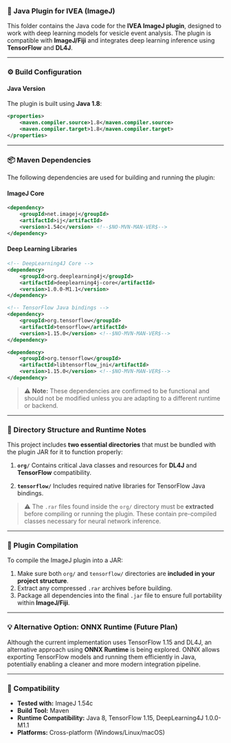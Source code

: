 ### 🧠 Java Plugin for IVEA (ImageJ)

This folder contains the Java code for the **IVEA ImageJ plugin**, designed to work with deep learning models for vesicle event analysis. The plugin is compatible with **ImageJ/Fiji** and integrates deep learning inference using **TensorFlow** and **DL4J**.

---

### ⚙️ Build Configuration

#### **Java Version**

The plugin is built using **Java 1.8**:

```xml
<properties>
    <maven.compiler.source>1.8</maven.compiler.source>
    <maven.compiler.target>1.8</maven.compiler.target>
</properties>
```

---

### 📦 Maven Dependencies

The following dependencies are used for building and running the plugin:

#### **ImageJ Core**

```xml
<dependency>
    <groupId>net.imagej</groupId>
    <artifactId>ij</artifactId>
    <version>1.54c</version> <!--$NO-MVN-MAN-VER$-->
</dependency>
```

#### **Deep Learning Libraries**

```xml
<!-- DeepLearning4J Core -->
<dependency>
    <groupId>org.deeplearning4j</groupId>
    <artifactId>deeplearning4j-core</artifactId>
    <version>1.0.0-M1.1</version>
</dependency>

<!-- TensorFlow Java bindings -->
<dependency>
    <groupId>org.tensorflow</groupId>
    <artifactId>tensorflow</artifactId>
    <version>1.15.0</version> <!--$NO-MVN-MAN-VER$-->
</dependency>

<dependency>
    <groupId>org.tensorflow</groupId>
    <artifactId>libtensorflow_jni</artifactId>
    <version>1.15.0</version> <!--$NO-MVN-MAN-VER$-->
</dependency>
```

> ⚠️ **Note:** These dependencies are confirmed to be functional and should not be modified unless you are adapting to a different runtime or backend.

---

### 📁 Directory Structure and Runtime Notes

This project includes **two essential directories** that must be bundled with the plugin JAR for it to function properly:

1. **`org/`**
   Contains critical Java classes and resources for **DL4J** and **TensorFlow** compatibility.

2. **`tensorflow/`**
   Includes required native libraries for TensorFlow Java bindings.

> ⚠️ The `.rar` files found inside the `org/` directory must be **extracted** before compiling or running the plugin. These contain pre-compiled classes necessary for neural network inference.

---

### 🧪 Plugin Compilation

To compile the ImageJ plugin into a JAR:

1. Make sure both `org/` and `tensorflow/` directories are **included in your project structure**.
2. Extract any compressed `.rar` archives before building.
3. Package all dependencies into the final `.jar` file to ensure full portability within **ImageJ/Fiji**.

---

### 💡 Alternative Option: ONNX Runtime (Future Plan)

Although the current implementation uses TensorFlow 1.15 and DL4J, an alternative approach using **ONNX Runtime** is being explored. ONNX allows exporting TensorFlow models and running them efficiently in Java, potentially enabling a cleaner and more modern integration pipeline.

---

### 🧹 Compatibility

* **Tested with:** ImageJ 1.54c
* **Build Tool:** Maven
* **Runtime Compatibility:** Java 8, TensorFlow 1.15, DeepLearning4J 1.0.0-M1.1
* **Platforms:** Cross-platform (Windows/Linux/macOS)
